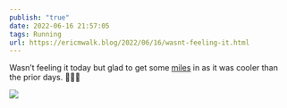 ```yaml
---
publish: "true"
date: 2022-06-16 21:57:05
tags: Running
url: https://ericmwalk.blog/2022/06/16/wasnt-feeling-it.html
---
```


Wasn’t feeling it today but glad to get some [miles](http://www.strava.com/activities/7319722017) in as it was cooler than the prior days. 🏃🏻‍♂️



![](https://ericmwalk.blog/uploads/2022/9674468965.jpg)